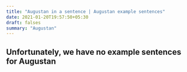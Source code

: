 ```yaml
---
title: "Augustan in a sentence | Augustan example sentences"
date: 2021-01-20T19:57:50+05:30
draft: falses
summary: "Augustan"
---
```

## Unfortunately, we have no example sentences for Augustan                 
